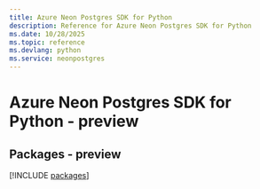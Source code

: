 ```yaml
---
title: Azure Neon Postgres SDK for Python
description: Reference for Azure Neon Postgres SDK for Python
ms.date: 10/28/2025
ms.topic: reference
ms.devlang: python
ms.service: neonpostgres
---
```

# Azure Neon Postgres SDK for Python - preview
## Packages - preview
[!INCLUDE [packages](neon-postgres-index.md)]